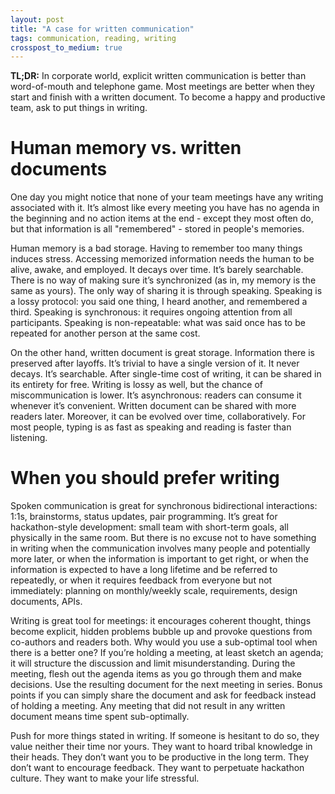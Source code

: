 ```yaml
---
layout: post
title: "A case for written communication"
tags: communication, reading, writing
crosspost_to_medium: true
---
```


**TL;DR:** In corporate world, explicit written communication is better than word-of-mouth and telephone game. Most meetings are better when they start and finish with a written document. To become a happy and productive team, ask to put things in writing.

# Human memory vs. written documents

One day you might notice that none of your team meetings have any writing associated with it. It’s almost like every meeting you have has no agenda in the beginning and no action items at the end - except they most often do, but that information is all "remembered" - stored in people's memories.

Human memory is a bad storage. Having to remember too many things induces stress. Accessing memorized information needs the human to be alive, awake, and employed. It decays over time. It’s barely searchable. There is no way of making sure it’s synchronized (as in, my memory is the same as yours). The only way of sharing it is through speaking. Speaking is a lossy protocol: you said one thing, I heard another, and remembered a third. Speaking is synchronous: it requires ongoing attention from all participants. Speaking is non-repeatable: what was said once has to be repeated for another person at the same cost.

On the other hand, written document is great storage. Information there is preserved after layoffs. It’s trivial to have a single version of it. It never decays. It’s searchable. After single-time cost of writing, it can be shared in its entirety for free. Writing is lossy as well, but the chance of miscommunication is lower. It’s asynchronous: readers can consume it whenever it’s convenient. Written document can be shared with more readers later. Moreover, it can be evolved over time, collaboratively. For most people, typing is as fast as speaking and reading is faster than listening.

# When you should prefer writing

Spoken communication is great for synchronous bidirectional interactions: 1:1s, brainstorms, status updates, pair programming. It’s great for hackathon-style development: small team with short-term goals, all physically in the same room. But there is no excuse not to have something in writing when the communication involves many people and potentially more later, or when the information is important to get right, or when the information is expected to have a long lifetime and be referred to repeatedly, or when it requires feedback from everyone but not immediately: planning on monthly/weekly scale, requirements, design documents, APIs.

Writing is great tool for meetings: it encourages coherent thought, things become explicit, hidden problems bubble up and provoke questions from co-authors and readers both. Why would you use a sub-optimal tool when there is a better one? If you’re holding a meeting, at least sketch an agenda; it will structure the discussion and limit misunderstanding. During the meeting, flesh out the agenda items as you go through them and make decisions. Use the resulting document for the next meeting in series. Bonus points if you can simply share the document and ask for feedback instead of holding a meeting. Any meeting that did not result in any written document means time spent sub-optimally.

Push for more things stated in writing. If someone is hesitant to do so, they value neither their time nor yours. They want to hoard tribal knowledge in their heads. They don’t want you to be productive in the long term. They don’t want to encourage feedback. They want to perpetuate hackathon culture. They want to make your life stressful.
